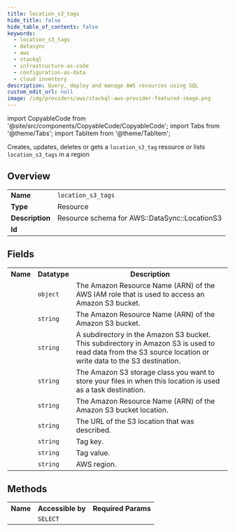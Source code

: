 ```yaml
---
title: location_s3_tags
hide_title: false
hide_table_of_contents: false
keywords:
  - location_s3_tags
  - datasync
  - aws
  - stackql
  - infrastructure-as-code
  - configuration-as-data
  - cloud inventory
description: Query, deploy and manage AWS resources using SQL
custom_edit_url: null
image: /img/providers/aws/stackql-aws-provider-featured-image.png
---
```


import CopyableCode from '@site/src/components/CopyableCode/CopyableCode';
import Tabs from '@theme/Tabs';
import TabItem from '@theme/TabItem';

Creates, updates, deletes or gets a <code>location_s3_tag</code> resource or lists <code>location_s3_tags</code> in a region

## Overview
<table><tbody>
<tr><td><b>Name</b></td><td><code>location_s3_tags</code></td></tr>
<tr><td><b>Type</b></td><td>Resource</td></tr>
<tr><td><b>Description</b></td><td>Resource schema for AWS::DataSync::LocationS3</td></tr>
<tr><td><b>Id</b></td><td><CopyableCode code="aws.datasync.location_s3_tags" /></td></tr>
</tbody></table>

## Fields
<table><tbody><tr><th>Name</th><th>Datatype</th><th>Description</th></tr><tr><td><CopyableCode code="s3_config" /></td><td><code>object</code></td><td>The Amazon Resource Name (ARN) of the AWS IAM role that is used to access an Amazon S3 bucket.</td></tr>
<tr><td><CopyableCode code="s3_bucket_arn" /></td><td><code>string</code></td><td>The Amazon Resource Name (ARN) of the Amazon S3 bucket.</td></tr>
<tr><td><CopyableCode code="subdirectory" /></td><td><code>string</code></td><td>A subdirectory in the Amazon S3 bucket. This subdirectory in Amazon S3 is used to read data from the S3 source location or write data to the S3 destination.</td></tr>
<tr><td><CopyableCode code="s3_storage_class" /></td><td><code>string</code></td><td>The Amazon S3 storage class you want to store your files in when this location is used as a task destination.</td></tr>
<tr><td><CopyableCode code="location_arn" /></td><td><code>string</code></td><td>The Amazon Resource Name (ARN) of the Amazon S3 bucket location.</td></tr>
<tr><td><CopyableCode code="location_uri" /></td><td><code>string</code></td><td>The URL of the S3 location that was described.</td></tr>
<tr><td><CopyableCode code="tag_key" /></td><td><code>string</code></td><td>Tag key.</td></tr>
<tr><td><CopyableCode code="tag_value" /></td><td><code>string</code></td><td>Tag value.</td></tr>
<tr><td><CopyableCode code="region" /></td><td><code>string</code></td><td>AWS region.</td></tr>
</tbody></table>

## Methods

<table><tbody>
  <tr>
    <th>Name</th>
    <th>Accessible by</th>
    <th>Required Params</th>
  </tr>
  <tr>
    <td><CopyableCode code="view" /></td>
    <td><code>SELECT</code></td>
    <td><CopyableCode code="region" /></td>
  </tr>
</tbody></table>








